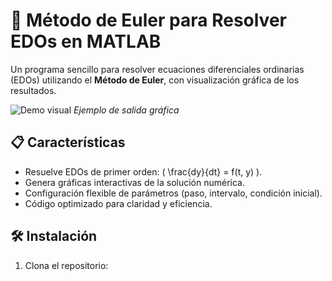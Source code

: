 # 🧮 Método de Euler para Resolver EDOs en MATLAB

Un programa sencillo para resolver ecuaciones diferenciales ordinarias (EDOs) utilizando el **Método de Euler**, con visualización gráfica de los resultados.

![Demo visual](https://via.placeholder.com/600x200.png?text=Gráfica+de+Solución+con+Método+de+Euler) *Ejemplo de salida gráfica*

## 📋 Características
- Resuelve EDOs de primer orden: \( \frac{dy}{dt} = f(t, y) \).
- Genera gráficas interactivas de la solución numérica.
- Configuración flexible de parámetros (paso, intervalo, condición inicial).
- Código optimizado para claridad y eficiencia.

## 🛠️ Instalación
1. Clona el repositorio: